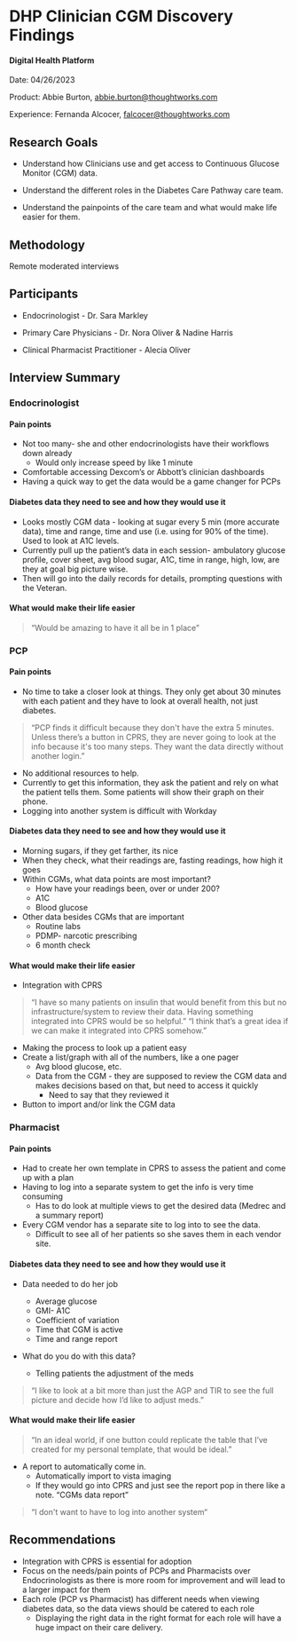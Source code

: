 DHP Clinician CGM Discovery Findings
===========================================

#### Digital Health Platform

Date: 04/26/2023

Product: Abbie Burton, abbie.burton@thoughtworks.com

Experience: Fernanda Alcocer, falcocer@thoughtworks.com

Research Goals
--------------

- Understand how Clinicians use and get access to Continuous Glucose Monitor (CGM) data.

- Understand the different roles in the Diabetes Care Pathway care team. 

- Understand the painpoints of the care team and what would make life easier for them.

Methodology
-----------

Remote moderated interviews

Participants
------------

- Endocrinologist - Dr. Sara Markley

- Primary Care Physicians - Dr. Nora Oliver & Nadine Harris

- Clinical Pharmacist Practitioner -  Alecia Oliver

Interview Summary
------------
### Endocrinologist
#### Pain points
- Not too many- she and other endocrinologists have their workflows down already
  - Would only increase speed by like 1 minute
- Comfortable accessing Dexcom’s or Abbott’s clinician dashboards
- Having a quick way to get the data would be a game changer for PCPs

#### Diabetes data they need to see and how they would use it 
-   Looks mostly CGM data - looking at sugar every 5 min (more accurate data), time and range, time and use (i.e. using for 90% of the time). Used to look at A1C levels.
-   Currently pull up the patient’s data in each session- ambulatory glucose profile, cover sheet, avg blood sugar, A1C, time in range, high, low, are they at goal big picture wise.
-   Then will go into the daily records for details, prompting questions with the Veteran.

#### What would make their life easier
>“Would be amazing to have it all be in 1 place”

### PCP
#### Pain points
- No time to take a closer look at things. They only get about 30 minutes with each patient and they have to look at overall health, not just diabetes.
>“PCP finds it difficult because they don't have the extra 5 minutes. Unless there’s a button in CPRS, they are never going to look at the info because it's too many steps. They want the data directly without another login.”
- No additional resources to help.
- Currently to get this information, they ask the patient and rely on what the patient tells them. Some patients will show their graph on their phone.
- Logging into another system is difficult with Workday


#### Diabetes data they need to see and how they would use it 
- Morning sugars, if they get farther, its nice
- When they check, what their readings are, fasting readings, how high it goes 
- Within CGMs, what data points are most important?
  - How have your readings been, over or under 200?
  - A1C
  - Blood glucose 
- Other data besides CGMs that are important
  - Routine labs 
  - PDMP- narcotic prescribing 
  - 6 month check

#### What would make their life easier
- Integration with CPRS
>“I have so many patients on insulin that would benefit from this but no infrastructure/system to review their data. Having something integrated into CPRS would be so helpful.”
>“I think that’s a great idea if we can make it integrated into CPRS somehow.”
- Making the process to look up a patient  easy 
- Create a list/graph with all of the numbers, like a one pager
  - Avg blood glucose, etc. 
  - Data from the CGM - they are supposed to review the CGM data and makes decisions based on that, but need to access it quickly 
    - Need to say that they reviewed it 
- Button to import and/or link the CGM data 

### Pharmacist
#### Pain points
- Had to create her own template in CPRS to assess the patient and come up with a plan
- Having to log into a separate system to get the info is very time consuming
  - Has to do look at multiple views to get the desired data (Medrec and a summary report)
- Every CGM vendor has a separate site to log into to see the data.
  - Difficult to see all of her patients so she saves them in each vendor site.

#### Diabetes data they need to see and how they would use it 
- Data needed to do her job
  - Average glucose
  - GMI- A1C
  - Coefficient of variation
  - Time that CGM is active
  - Time and range report 

- What do you do with this data?
  - Telling patients the adjustment of the meds
>“I like to look at a bit more than just the AGP and TIR to see the full picture and decide how I’d like to adjust meds.”

#### What would make their life easier
>“In an ideal world, if one button could replicate the table that I’ve created for my personal template, that would be ideal.”
- A report to automatically come in.
  - Automatically import to vista imaging
  - If they would go into CPRS and just see the report pop in there like a note. “CGMs data report” 
>“I don't want to have to log into another system“


Recommendations
---------------
- Integration with CPRS is essential for adoption
- Focus on the needs/pain points of PCPs and Pharmacists over Endocrinologists as there is more room for improvement and will lead to a larger impact for them
- Each role (PCP vs Pharmacist) has different needs when viewing diabetes data, so the data views should be catered to each role
  - Displaying the right data in the right format for each role will have a huge impact on their care delivery.

